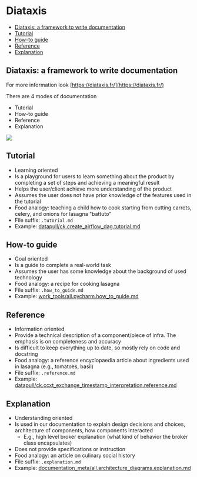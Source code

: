 # Diataxis

<!-- toc -->

- [Diataxis: a framework to write documentation](#diataxis-a-framework-to-write-documentation)
- [Tutorial](#tutorial)
- [How-to guide](#how-to-guide)
- [Reference](#reference)
- [Explanation](#explanation)

<!-- tocstop -->

## Diataxis: a framework to write documentation

For more information look [https://diataxis.fr/](https://diataxis.fr/)

There are 4 modes of documentation

- Tutorial
- How-to guide
- Reference
- Explanation

<img src="figs/diataxis/diataxis_summary.png">

## Tutorial

- Learning oriented
- Is a playground for users to learn something about the product by completing a
  set of steps and achieving a meaningful result
- Helps the user/client achieve more understanding of the product
- Assumes the user does not have prior knowledge of the features used in the
  tutorial
- Food analogy: teaching a child how to cook starting from cutting carrots,
  celery, and onions for lasagna "battuto"
- File suffix: `.tutorial.md`
- Example:
  [datapull/ck.create_airflow_dag.tutorial.md](https://github.com/cryptokaizen/cmamp/blob/master/docs/datapull/ck.create_airflow_dag.tutorial.md)

## How-to guide

- Goal oriented
- Is a guide to complete a real-world task
- Assumes the user has some knowledge about the background of used technology
- Food analogy: a recipe for cooking lasagna
- File suffix: `.how_to_guide.md`
- Example:
  [work_tools/all.pycharm.how_to_guide.md](https://github.com/cryptokaizen/cmamp/blob/master/docs/tools/all.pycharm.how_to_guide.md)

## Reference

- Information oriented
- Provide a technical description of a component/piece of infra. The emphasis is
  on completeness and accuracy
- Is difficult to keep everything up to date, so mostly rely on code and
  docstring
- Food analogy: a reference encyclopaedia article about ingredients used in
  lasagna (e.g., tomatoes, basil)
- File suffix: `.reference.md`
- Example:
  [datapull/ck.ccxt_exchange_timestamp_interpretation.reference.md](https://github.com/cryptokaizen/cmamp/blob/master/docs/datapull/ck.ccxt_exchange_timestamp_interpretation.reference.md)

## Explanation

- Understanding oriented
- Is used in our documentation to explain design decisions and choices,
  architecture of components, how components interacted
  - E.g., high level broker explanation (what kind of behavior the broker class
    encapsulates)
- Does not provide specifications or instruction
- Food analogy: an article on culinary social history
- File suffix: `.explanation.md`
- Example:
  [documentation_meta/all.architecture_diagrams.explanation.md](https://github.com/cryptokaizen/cmamp/blob/master/docs/documentation_meta/all.architecture_diagrams.explanation.md)
